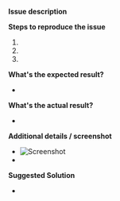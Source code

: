 **Issue description**

**Steps to reproduce the issue**

1.
2.
3.

**What's the expected result?**

-

**What's the actual result?**

-

**Additional details / screenshot**

- ![Screenshot]()
-

**Suggested Solution**

-
